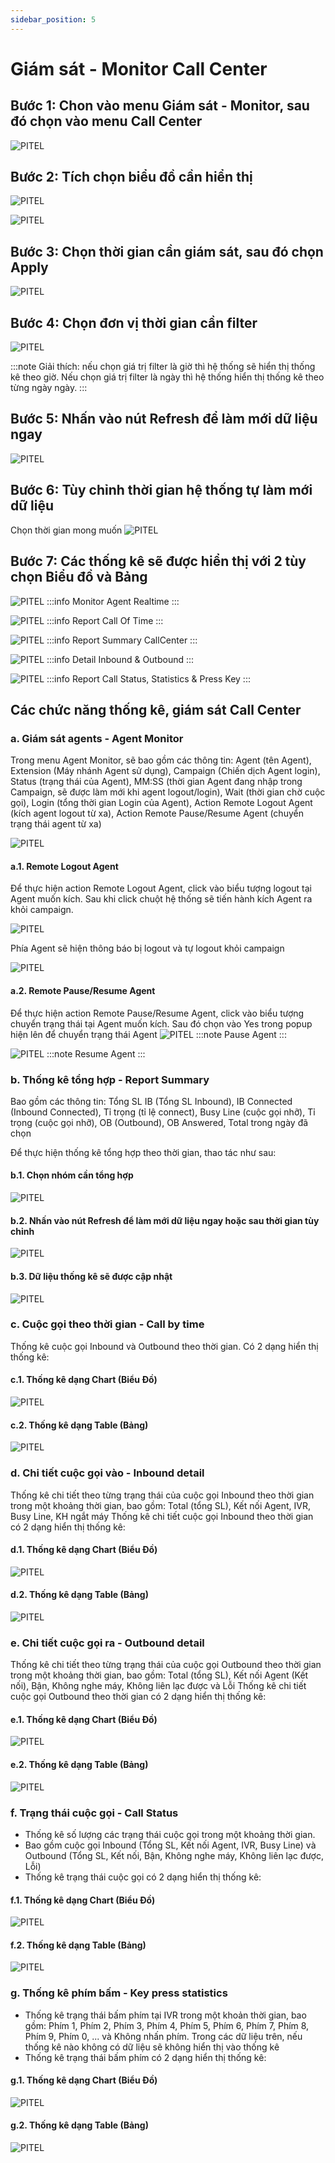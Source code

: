 ```yaml
---
sidebar_position: 5
---
```

# Giám sát - Monitor Call Center

## Bước 1: Chon vào menu Giám sát - Monitor, sau đó chọn vào menu Call Center

![PITEL](./img/select-callcenter.png)

## Bước 2: Tích chọn biểu đồ cần hiển thị 
![PITEL](./img/select-chart-callcenter.png)


![PITEL](./img/select-chart-callcenter2.png)

## Bước 3: Chọn thời gian cần giám sát, sau đó chọn Apply
![PITEL](./img/select-time-callcenter.png)

## Bước 4: Chọn đơn vị thời gian cần filter
![PITEL](./img/select-unit-callcenter.png)

:::note
Giải thích: nếu chọn giá trị filter là giờ thì hệ thống sẽ hiển thị thống kê theo giờ. Nếu chọn giá trị filter là ngày thì hệ thống hiển thị thống kê theo từng ngày ngày.
:::

## Bước 5: Nhấn vào nút Refresh để làm mới dữ liệu ngay
![PITEL](./img/click-refresh.png)

## Bước 6: Tùy chỉnh thời gian hệ thống tự làm mới dữ liệu
Chọn thời gian mong muốn
![PITEL](./img/time-refresh-callcenter.png)

## Bước 7: Các thống kê sẽ được hiển thị với 2 tùy chọn Biểu đồ và Bảng
![PITEL](./img/monitor-agent-callcenter.png)
:::info
Monitor Agent Realtime
:::

![PITEL](./img/call-of-time.png)
:::info
Report Call Of Time
:::

![PITEL](./img/report-summary-callcenter.png)
:::info
Report Summary CallCenter
:::

![PITEL](./img/inbound-outbound-callcenter.png)
:::info
Detail Inbound & Outbound
:::

![PITEL](./img/callstatus-statistics-presskey.png)
:::info
Report Call Status, Statistics & Press Key
:::

## Các chức năng thống kê, giám sát Call Center

### a. Giám sát agents - Agent Monitor

   Trong menu Agent Monitor, sẽ bao gồm các thông tin: Agent (tên Agent), Extension (Máy nhánh Agent sử dụng), Campaign (Chiến dịch Agent login), Status (trạng thái của Agent), MM:SS (thời gian Agent đang nhập trong Campaign, sẽ được làm mới khi agent logout/login), Wait (thời gian chờ cuộc gọi), Login (tổng thời gian Login của Agent), Action Remote Logout Agent (kích agent logout từ xa), Action Remote Pause/Resume Agent (chuyển trạng thái agent từ xa)

![PITEL](./img/monitor-agent1.png)

#### a.1. Remote Logout Agent
Để thực hiện action Remote Logout Agent, click vào biểu tượng logout tại Agent muốn kích. Sau khi click chuột hệ thống sẽ tiến hành kích Agent ra khỏi campaign.

![PITEL](./img/select-kick-agent.png)

Phía Agent sẽ hiện thông báo bị logout và tự logout khỏi campaign

![PITEL](./img/agent-logout-campaign.png)

#### a.2. Remote Pause/Resume Agent 
Để thực hiện action Remote Pause/Resume Agent, click vào biểu tượng chuyển trạng thái tại Agent muốn kích. Sau đó chọn vào Yes trong popup hiện lên để chuyển trạng thái Agent
![PITEL](./img/pause-agent-callcenter.png)
:::note
Pause Agent 
:::


![PITEL](./img/resume-agent-remote.png)
:::note
Resume Agent 
:::
### b. Thống kê tổng hợp - Report Summary
Bao gồm các thông tin: Tổng SL IB (Tổng SL Inbound), IB Connected (Inbound Connected), Tỉ trọng (tỉ lệ connect), Busy Line (cuộc gọi nhỡ), Tỉ trọng (cuộc gọi nhỡ), OB (Outbound), OB Answered, Total trong ngày đã chọn

Để thực hiện thống kê tổng hợp theo thời gian, thao tác như sau:

#### b.1. Chọn nhóm cần tổng hợp
![PITEL](./img/select-group-agent-callcenter.png)
#### b.2. Nhấn vào nút Refresh để làm mới dữ liệu ngay hoặc sau thời gian tùy chỉnh
![PITEL](./img/refresh-data-callcenter.png)
#### b.3. Dữ liệu thống kê sẽ được cập nhật
![PITEL](./img/report-summary-new.png)

### c. Cuộc gọi theo thời gian - Call by time
Thống kê cuộc gọi Inbound và Outbound theo thời gian. Có 2 dạng hiển thị thống kê:
#### c.1. Thống kê dạng Chart (Biểu Đồ)
![PITEL](./img/call-by-time-chart.png)
#### c.2. Thống kê dạng Table (Bảng)
![PITEL](./img/call-by-time-table.png)

### d. Chi tiết cuộc gọi vào - Inbound detail
Thống kê chi tiết theo từng trạng thái của cuộc gọi Inbound theo thời gian trong một khoảng thời gian, bao gồm: Total (tổng SL), Kết nối Agent, IVR, Busy Line, KH ngắt máy
Thống kê chi tiết cuộc gọi Inbound theo thời gian có 2 dạng hiển thị thống kê:
#### d.1. Thống kê dạng Chart (Biểu Đồ)
![PITEL](./img/detail-inbound-chart.png)
#### d.2. Thống kê dạng Table (Bảng)
![PITEL](./img/detail-inbound-table.png)

### e. Chi tiết cuộc gọi ra - Outbound detail
Thống kê chi tiết theo từng trạng thái của cuộc gọi Outbound theo thời gian trong một khoảng thời gian, bao gồm: Total (tổng SL), Kết nối Agent (Kết nối), Bận, Không nghe máy, Không liên lạc được và Lỗi
Thống kê chi tiết cuộc gọi Outbound theo thời gian có 2 dạng hiển thị thống kê:
#### e.1. Thống kê dạng Chart (Biểu Đồ)
![PITEL](./img/detail-outbound-chart.png)
#### e.2. Thống kê dạng Table (Bảng)
![PITEL](./img/detail-outbound-table.png)

### f. Trạng thái cuộc gọi - Call Status
- Thống kê số lượng các trạng thái cuộc gọi trong một khoảng thời gian. 
- Bao gồm cuộc gọi Inbound (Tổng SL, Kết nối Agent, IVR, Busy Line) và Outbound (Tổng SL, Kết nối, Bận, Không nghe máy, Không liên lạc được, Lỗi)
- Thống kê trạng thái cuộc gọi có 2 dạng hiển thị thống kê:
#### f.1. Thống kê dạng Chart (Biểu Đồ)
![PITEL](./img/call-status-chart.png)
#### f.2. Thống kê dạng Table (Bảng)
![PITEL](./img/call-status-table.png)

### g. Thống kê phím bấm - Key press statistics
- Thống kê trạng thái bấm phím tại IVR trong một khoản thời gian, bao gồm: Phím 1, Phím 2, Phím 3, Phím 4, Phím 5, Phím 6, Phím 7, Phím 8, Phím 9, Phím 0, ... và Không nhấn phím. Trong các dữ liệu trên, nếu thống kê nào không có dữ liệu sẽ không hiển thị vào thống kê
- Thống kê trạng thái bấm phím có 2 dạng hiển thị thống kê:
#### g.1. Thống kê dạng Chart (Biểu Đồ)
![PITEL](./img/key-press-chart.png)
#### g.2. Thống kê dạng Table (Bảng)
![PITEL](./img/key-press-table.png)